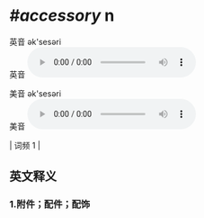 # ***\#accessory*** n
英音 ək'sesəri  
英音
<audio src="./media/accessory1_AAC.aac" controls="controls"></audio>

美音 ək'sesəri  
美音
<audio src="./media/accessory1_AAC.aac" controls="controls"></audio>



| 词频 1 |  

英文释义
---
### 1.**附件；配件；配饰**  


